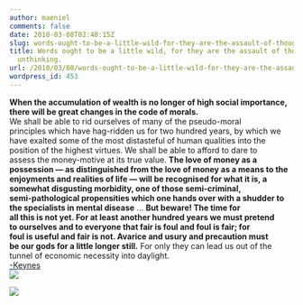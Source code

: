 ```yaml
---
author: maeniel
comments: false
date: 2010-03-08T02:40:15Z
slug: words-ought-to-be-a-little-wild-for-they-are-the-assault-of-thoughts-on-the-unthinking
title: Words ought to be a little wild, for they are the assault of thoughts on the
  unthinking.
url: /2010/03/08/words-ought-to-be-a-little-wild-for-they-are-the-assault-of-thoughts-on-the-unthinking/
wordpress_id: 453
---
```


**When the accumulation of wealth is no longer of high social importance, there will be great changes in the code of morals.**  
We shall be able to rid ourselves of many of the pseudo-moral  
principles which have hag-ridden us for two hundred years, by which we  
have exalted some of the most distasteful of human qualities into the  
position of the highest virtues. We shall be able to afford to dare to  
assess the money-motive at its true value. **The love of money as a  
possession — as distinguished from the love of money as a means to the  
enjoyments and realities of life — will be recognised for what it is, a  
somewhat disgusting morbidity, one of those semi-criminal,  
semi-pathological propensities which one hands over with a shudder to  
the specialists in mental disease** ... **But beware! The time for  
all this is not yet. For at least another hundred years we must pretend  
to ourselves and to everyone that fair is foul and foul is fair; for  
foul is useful and fair is not. Avarice and usury and precaution must  
be our gods for a little longer still.** For only they can lead us out of the tunnel of economic necessity into daylight.  
[-Keynes](http://www.youtube.com/watch?v=d0nERTFo-Sk%20)  
![](https://maeniel.files.wordpress.com/2010/03/dsc01121.jpg)  
  


![](https://img.zemanta.com/pixy.gif?x-id=6a6f46a3-da00-88a7-bdd6-a3659cfbe512)
